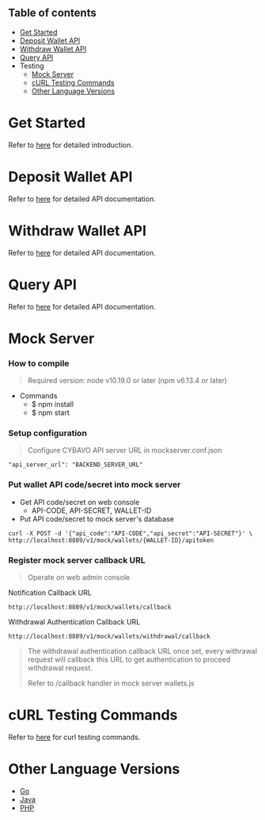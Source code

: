 <a name="table-of-contents"></a>
## Table of contents

- [Get Started](#get-started)
- [Deposit Wallet API](#deposit-wallet-api)
- [Withdraw Wallet API](#withdraw-wallet-api)
- [Query API](#query-api)
- Testing
	- [Mock Server](#mock-server)
	- [cURL Testing Commands](#curl-testing-commands)
	- [Other Language Versions](#other-language-versions)

<a name="get-started"></a>
# Get Started

Refer to [here](https://github.com/CYBAVO/SOFA_MOCK_SERVER#get-started) for detailed introduction.

<a name="deposit-wallet-api"></a>
# Deposit Wallet API

Refer to [here](https://github.com/CYBAVO/SOFA_MOCK_SERVER#create-deposit-wallet-addresses) for detailed API documentation.

<a name="withdraw-wallet-api"></a>
# Withdraw Wallet API

Refer to [here](https://github.com/CYBAVO/SOFA_MOCK_SERVER#withdraw) for detailed API documentation.

<a name="query-api"></a>
# Query API

Refer to [here](https://github.com/CYBAVO/SOFA_MOCK_SERVER#query-api-token-status) for detailed API documentation.

<a name="mock-server"></a>
# Mock Server

### How to compile

> Required version: node v10.19.0 or later (npm v6.13.4 or later)

- Commands
	- $ npm install
	- $ npm start


### Setup configuration

>	Configure CYBAVO API server URL in mockserver.conf.json

```
"api_server_url": "BACKEND_SERVER_URL"
```

### Put wallet API code/secret into mock server
-	Get API code/secret on web console
	-	API-CODE, API-SECRET, WALLET-ID
- 	Put API code/secret to mock server's database

```
curl -X POST -d '{"api_code":"API-CODE","api_secret":"API-SECRET"}' \
http://localhost:8889/v1/mock/wallets/{WALLET-ID}/apitoken
```

### Register mock server callback URL
>	Operate on web admin console

Notification Callback URL

```
http://localhost:8889/v1/mock/wallets/callback
```

Withdrawal Authentication Callback URL

```
http://localhost:8889/v1/mock/wallets/withdrawal/callback
```

> The withdrawal authentication callback URL once set, every withrawal request will callback this URL to get authentication to proceed withdrawal request.
> 
> Refer to /callback handler in mock server wallets.js

<a name="curl-testing-commands"></a>
# cURL Testing Commands

Refer to [here](https://github.com/CYBAVO/SOFA_MOCK_SERVER#curl-testing-commands) for curl testing commands.

<a name="other-language-versions"></a>
# Other Language Versions
- [Go](https://github.com/CYBAVO/SOFA_MOCK_SERVER)
- [Java](https://github.com/CYBAVO/SOFA_MOCK_SERVER_JAVA)
- [PHP](https://github.com/CYBAVO/SOFA_MOCK_SERVER_PHP)
